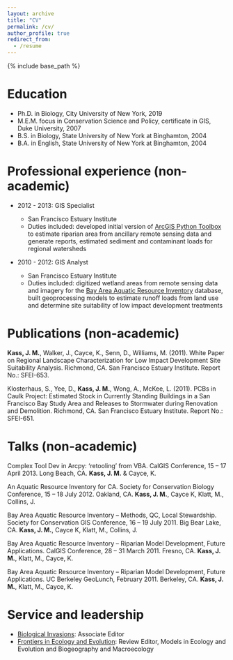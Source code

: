 ```yaml
---
layout: archive
title: "CV"
permalink: /cv/
author_profile: true
redirect_from:
  - /resume
---
```


{% include base_path %}

Education
======
* Ph.D. in Biology, City University of New York, 2019
* M.E.M. focus in Conservation Science and Policy, certificate in GIS, Duke University, 2007
* B.S. in Biology, State University of New York at Binghamton, 2004
* B.A. in English, State University of New York at Binghamton, 2004


Professional experience (non-academic)
======
* 2012 - 2013: GIS Specialist
  * San Francisco Estuary Institute
  * Duties included: developed initial version of [ArcGIS Python Toolbox](https://www.sfei.org/projects/ripzet) to estimate riparian area from ancillary remote sensing data and generate reports, estimated sediment and contaminant loads for regional watersheds

* 2010 - 2012: GIS Analyst
  * San Francisco Estuary Institute
  * Duties included: digitized wetland areas from remote sensing data and imagery for the [Bay Area Aquatic Resource Inventory](https://www.sfei.org/BAARI) database, built geoprocessing models to estimate runoff loads from land use and determine site suitability of low impact development treatments

Publications (non-academic)
======
**Kass, J. M.**, Walker, J., Cayce, K., Senn, D., Williams, M. (2011). White Paper on Regional Landscape Characterization for Low Impact Development Site Suitability Analysis. Richmond, CA. San Francisco Estuary Institute. Report No.: SFEI-653.

Klosterhaus, S., Yee, D., **Kass, J. M.**, Wong, A., McKee, L. (2011). PCBs in Caulk Project: Estimated Stock in Currently Standing Buildings in a San Francisco Bay Study Area and Releases to Stormwater during Renovation and Demolition. Richmond, CA. San Francisco Estuary Institute. Report No.: SFEI-651.
  
Talks (non-academic)
======
Complex Tool Dev in Arcpy: ‘retooling’ from VBA. CalGIS Conference, 15 – 17 April 2013. Long Beach, CA. **Kass, J. M.** & Cayce, K.  

An Aquatic Resource Inventory for CA. Society for Conservation Biology Conference, 15 – 18 July 2012. Oakland, CA. **Kass, J. M.**, Cayce K, Klatt, M., Collins, J.  

Bay Area Aquatic Resource Inventory – Methods, QC, Local Stewardship. Society for Conservation GIS Conference, 16 – 19 July 2011. Big Bear Lake, CA. **Kass, J. M.**, Cayce K, Klatt, M., Collins, J.  

Bay Area Aquatic Resource Inventory – Riparian Model Development, Future Applications. CalGIS Conference, 28 – 31 March 2011. Fresno, CA. **Kass, J. M.**, Klatt, M., Cayce, K. 

Bay Area Aquatic Resource Inventory – Riparian Model Development, Future Applications. UC Berkeley GeoLunch, February 2011. Berkeley, CA. **Kass, J. M.**, Klatt, M., Cayce, K. 
  
Service and leadership
======
* [Biological Invasions](https://www.springer.com/journal/10530): Associate Editor
* [Frontiers in Ecology and Evolution](https://www.frontiersin.org/journals/ecology-and-evolution#): Review Editor, Models in Ecology and Evolution and Biogeography and Macroecology
